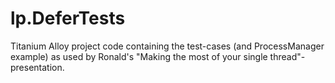 lp.DeferTests
=============

Titanium Alloy project code containing the test-cases (and ProcessManager example) as used by Ronald's "Making the most of your single thread"-presentation.
